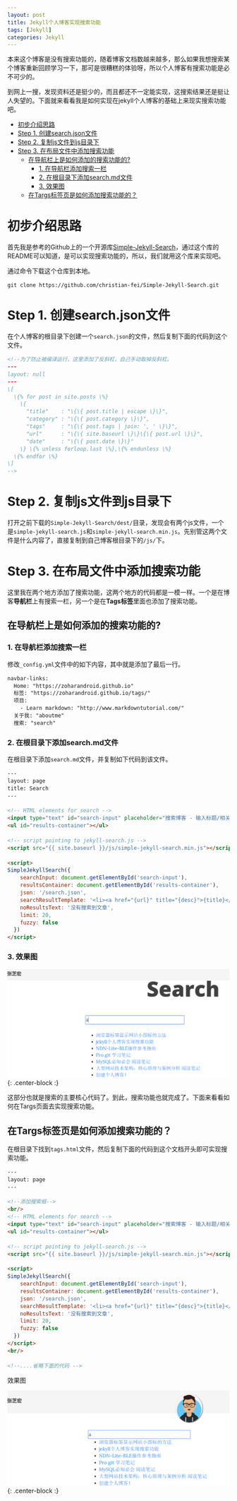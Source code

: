 ```yaml
---
layout: post
title: Jekyll个人博客实现搜索功能
tags: [Jekyll]
categories: Jekyll
---
```


本来这个博客是没有搜索功能的，随着博客文档数越来越多，那么如果我想搜索某个博客重新回顾学习一下，那可是很糟糕的体验呀，所以个人博客有搜索功能是必不可少的。

到网上一搜，发现资料还是挺少的，而且都还不一定能实现，这搜索结果还是挺让人失望的。下面就来看看我是如何实现在jekyll个人博客的基础上来现实搜索功能吧。

<!-- TOC -->

- [初步介绍思路](#初步介绍思路)
- [Step 1. 创建search.json文件](#step-1-创建searchjson文件)
- [Step 2. 复制js文件到js目录下](#step-2-复制js文件到js目录下)
- [Step 3. 在布局文件中添加搜索功能](#step-3-在布局文件中添加搜索功能)
    - [在导航栏上是如何添加的搜索功能的?](#在导航栏上是如何添加的搜索功能的)
        - [1. 在导航栏添加搜索一栏](#1-在导航栏添加搜索一栏)
        - [2. 在根目录下添加search.md文件](#2-在根目录下添加searchmd文件)
        - [3. 效果图](#3-效果图)
    - [在Targs标签页是如何添加搜索功能的？](#在targs标签页是如何添加搜索功能的)

<!-- /TOC -->

# 初步介绍思路

首先我是参考的Github上的一个开源库[Simple-Jekyll-Search](https://github.com/christian-fei/Simple-Jekyll-Search)，通过这个库的README可以知道，是可以实现搜索功能的，所以，我们就用这个库来实现吧。

通过命令下载这个仓库到本地。
```
git clone https://github.com/christian-fei/Simple-Jekyll-Search.git
```

# Step 1. 创建search.json文件

在个人博客的根目录下创建一个`search.json`的文件，然后复制下面的代码到这个文件。
```html
<!--为了防止被编译运行，这里添加了反斜杠，自己手动取掉反斜杠。
---
layout: null
---
\[
  \{% for post in site.posts \%}
    \{
      "title"    : "\{\{ post.title | escape \}\}",
      "category" : "\{\{ post.category \}\}",
      "tags"     : "\{\{ post.tags | join: ', ' \}\}",
      "url"      : "\{\{ site.baseurl \}\}\{\{ post.url \}\}",
      "date"     : "\{\{ post.date \}\}"
    \} \{% unless forloop.last \%},\{% endunless \%}
  \{% endfor \%}
\]
-->
```

# Step 2. 复制js文件到js目录下

打开之前下载的`Simple-Jekyll-Search/dest/`目录，发现会有两个js文件，一个是`simple-jekyll-search.js`和`simple-jekyll-search.min.js`。先别管这两个文件是什么内容了，直接复制到自己博客根目录下的`/js/`下。

# Step 3. 在布局文件中添加搜索功能

这里我在两个地方添加了搜索功能，这两个地方的代码都是一模一样。一个是在博客**导航栏**上有搜索一栏，另一个是在**Tags标签**里面也添加了搜索功能。

## 在导航栏上是如何添加的搜索功能的?

### 1. 在导航栏添加搜索一栏

修改`_config.yml`文件中的如下内容，其中就是添加了最后一行。
```html
navbar-links:
  Home: "https://zoharandroid.github.io"
  标签: "https://zoharandroid.github.io/tags/"
  项目:
    - Learn markdown: "http://www.markdowntutorial.com/"
  关于我: "aboutme"
  搜索: "search"
```

### 2. 在根目录下添加search.md文件

在根目录下添加`search.md`文件，并复制如下代码到该文件。

```html
---
layout: page
title: Search
---

<!-- HTML elements for search -->
<input type="text" id="search-input" placeholder="搜索博客 - 输入标题/相关内容/日期/Tags.." style="width:380px;"/>
<ul id="results-container"></ul>

<!-- script pointing to jekyll-search.js -->
<script src="{{ site.baseurl }}/js/simple-jekyll-search.min.js"></script>

<script>
SimpleJekyllSearch({
    searchInput: document.getElementById('search-input'),
    resultsContainer: document.getElementById('results-container'),
    json: '/search.json',
    searchResultTemplate: '<li><a href="{url}" title="{desc}">{title}</a></li>',
    noResultsText: '没有搜索到文章',
    limit: 20,
    fuzzy: false
  })
</script>

```

### 3. 效果图

![](https://github.com/ZoharAndroid/MarkdownImages/blob/master/2019-08/%E6%95%88%E6%9E%9C1.png?raw=true){: .center-block :}

这部分也就是搜索的主要核心代码了。到此，搜索功能也就完成了。下面来看看如何在Targs页面去实现搜索功能。

## 在Targs标签页是如何添加搜索功能的？

在根目录下找到`tags.html`文件，然后复制下面的代码到这个文档开头即可实现搜索功能。

```html
---
layout: page
---

<!--添加搜索框-->
<br/>
<!-- HTML elements for search -->
<input type="text" id="search-input" placeholder="搜索博客 - 输入标题/相关内容/日期/Tags.." style="width:380px;"/>
<ul id="results-container"></ul>

<!-- script pointing to jekyll-search.js -->
<script src="{{ site.baseurl }}/js/simple-jekyll-search.min.js"></script>

<script>
SimpleJekyllSearch({
    searchInput: document.getElementById('search-input'),
    resultsContainer: document.getElementById('results-container'),
    json: '/search.json',
    searchResultTemplate: '<li><a href="{url}" title="{desc}">{title}</a></li>',
    noResultsText: '没有搜索到文章',
    limit: 20,
    fuzzy: false
  })
</script>
<br/>

<!--....省略下面的代码 -->

```

效果图

![](https://github.com/ZoharAndroid/MarkdownImages/blob/master/2019-08/%E6%95%88%E6%9E%9C2.png?raw=true){: .center-block :}